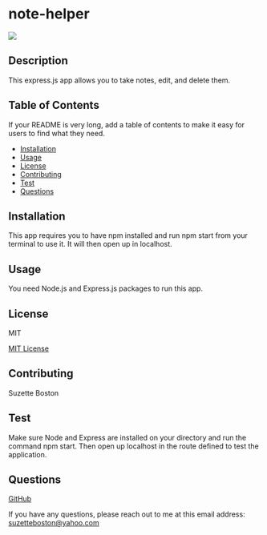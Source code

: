 # note-helper
![](https://img.shields.io/badge/license-MIT-blue)

## Description

This express.js app allows you to take notes, edit, and delete them.

## Table of Contents

If your README is very long, add a table of contents to make it easy for users to find what they need.

* [Installation](#installation)
* [Usage](#usage)
* [License](#license)
* [Contributing](#contributing)
* [Test](#test)
* [Questions](#questions)


## Installation

This app requires you to have npm installed and run npm start from your terminal to use it. It will then open up in localhost.

## Usage

You need Node.js and Express.js packages to run this app.

## License

MIT

[MIT License](https://opensource.org/licenses/MIT) 

## Contributing

Suzette Boston

## Test

Make sure Node and Express are installed on your directory and run the command npm start. Then open up localhost in the route defined to test the application.

## Questions

[GitHub](https://github.com/kboston91)

If you have any questions, please reach out to me at this email address: <suzetteboston@yahoo.com>
